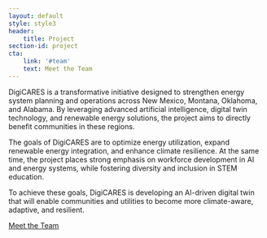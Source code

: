 ```yaml
---
layout: default
style: style3
header:
    title: Project
section-id: project
cta:
    link: '#team'
    text: Meet the Team
---
```


DigiCARES is a transformative initiative designed to strengthen energy system planning and operations across New Mexico, Montana, Oklahoma, and Alabama. By leveraging advanced artificial intelligence, digital twin technology, and renewable energy solutions, the project aims to directly benefit communities in these regions.

The goals of DigiCARES are to optimize energy utilization, expand renewable energy integration, and enhance climate resilience. At the same time, the project places strong emphasis on workforce development in AI and energy systems, while fostering diversity and inclusion in STEM education.

To achieve these goals, DigiCARES is developing an AI-driven digital twin that will enable communities and utilities to become more climate-aware, adaptive, and resilient.

<a class="button scrolly" href="#team">
    Meet the Team
</a>

